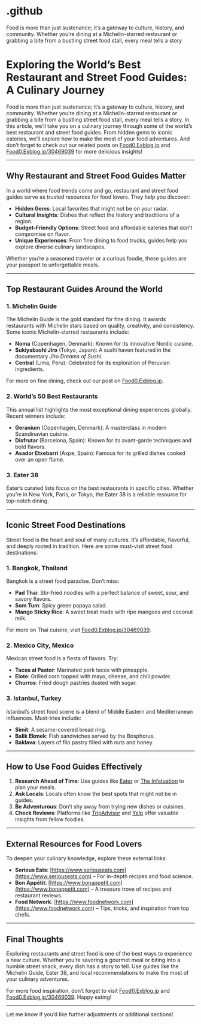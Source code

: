 # .github
Food is more than just sustenance; it’s a gateway to culture, history, and community. Whether you’re dining at a Michelin-starred restaurant or grabbing a bite from a bustling street food stall, every meal tells a story
# Exploring the World’s Best Restaurant and Street Food Guides: A Culinary Journey

Food is more than just sustenance; it’s a gateway to culture, history, and community. Whether you’re dining at a Michelin-starred restaurant or grabbing a bite from a bustling street food stall, every meal tells a story. In this article, we’ll take you on a culinary journey through some of the world’s best restaurant and street food guides. From hidden gems to iconic eateries, we’ll explore how to make the most of your food adventures. And don’t forget to check out our related posts on [Food0.Exblog.jp](https://food0.exblog.jp) and [Food0.Exblog.jp/30469039](https://food0.exblog.jp/30469039) for more delicious insights!

---

## Why Restaurant and Street Food Guides Matter

In a world where food trends come and go, restaurant and street food guides serve as trusted resources for food lovers. They help you discover:

- **Hidden Gems**: Local favorites that might not be on your radar.
- **Cultural Insights**: Dishes that reflect the history and traditions of a region.
- **Budget-Friendly Options**: Street food and affordable eateries that don’t compromise on flavor.
- **Unique Experiences**: From fine dining to food trucks, guides help you explore diverse culinary landscapes.

Whether you’re a seasoned traveler or a curious foodie, these guides are your passport to unforgettable meals.

---

## Top Restaurant Guides Around the World

### 1. **Michelin Guide**
   The Michelin Guide is the gold standard for fine dining. It awards restaurants with Michelin stars based on quality, creativity, and consistency. Some iconic Michelin-starred restaurants include:
   - **Noma** (Copenhagen, Denmark): Known for its innovative Nordic cuisine.
   - **Sukiyabashi Jiro** (Tokyo, Japan): A sushi haven featured in the documentary *Jiro Dreams of Sushi*.
   - **Central** (Lima, Peru): Celebrated for its exploration of Peruvian ingredients.

   For more on fine dining, check out our post on [Food0.Exblog.jp](https://food0.exblog.jp).

### 2. **World’s 50 Best Restaurants**
   This annual list highlights the most exceptional dining experiences globally. Recent winners include:
   - **Geranium** (Copenhagen, Denmark): A masterclass in modern Scandinavian cuisine.
   - **Disfrutar** (Barcelona, Spain): Known for its avant-garde techniques and bold flavors.
   - **Asador Etxebarri** (Axpe, Spain): Famous for its grilled dishes cooked over an open flame.

### 3. **Eater 38**
   Eater’s curated lists focus on the best restaurants in specific cities. Whether you’re in New York, Paris, or Tokyo, the Eater 38 is a reliable resource for top-notch dining.

---

## Iconic Street Food Destinations

Street food is the heart and soul of many cultures. It’s affordable, flavorful, and deeply rooted in tradition. Here are some must-visit street food destinations:

### 1. **Bangkok, Thailand**
   Bangkok is a street food paradise. Don’t miss:
   - **Pad Thai**: Stir-fried noodles with a perfect balance of sweet, sour, and savory flavors.
   - **Som Tum**: Spicy green papaya salad.
   - **Mango Sticky Rice**: A sweet treat made with ripe mangoes and coconut milk.

   For more on Thai cuisine, visit [Food0.Exblog.jp/30469039](https://food0.exblog.jp/30469039).

### 2. **Mexico City, Mexico**
   Mexican street food is a fiesta of flavors. Try:
   - **Tacos al Pastor**: Marinated pork tacos with pineapple.
   - **Elote**: Grilled corn topped with mayo, cheese, and chili powder.
   - **Churros**: Fried dough pastries dusted with sugar.

### 3. **Istanbul, Turkey**
   Istanbul’s street food scene is a blend of Middle Eastern and Mediterranean influences. Must-tries include:
   - **Simit**: A sesame-covered bread ring.
   - **Balik Ekmek**: Fish sandwiches served by the Bosphorus.
   - **Baklava**: Layers of filo pastry filled with nuts and honey.

---

## How to Use Food Guides Effectively

1. **Research Ahead of Time**: Use guides like [Eater](https://www.eater.com) or [The Infatuation](https://www.theinfatuation.com) to plan your meals.
2. **Ask Locals**: Locals often know the best spots that might not be in guides.
3. **Be Adventurous**: Don’t shy away from trying new dishes or cuisines.
4. **Check Reviews**: Platforms like [TripAdvisor](https://www.tripadvisor.com) and [Yelp](https://www.yelp.com) offer valuable insights from fellow foodies.

---

## External Resources for Food Lovers

To deepen your culinary knowledge, explore these external links:
- **Serious Eats**: [https://www.seriouseats.com](https://www.seriouseats.com) – For in-depth recipes and food science.
- **Bon Appétit**: [https://www.bonappetit.com](https://www.bonappetit.com) – A treasure trove of recipes and restaurant reviews.
- **Food Network**: [https://www.foodnetwork.com](https://www.foodnetwork.com) – Tips, tricks, and inspiration from top chefs.

---

## Final Thoughts

Exploring restaurants and street food is one of the best ways to experience a new culture. Whether you’re savoring a gourmet meal or biting into a humble street snack, every dish has a story to tell. Use guides like the Michelin Guide, Eater 38, and local recommendations to make the most of your culinary adventures.

For more food inspiration, don’t forget to visit [Food0.Exblog.jp](https://food0.exblog.jp) and [Food0.Exblog.jp/30469039](https://food0.exblog.jp/30469039). Happy eating!

--- 

Let me know if you’d like further adjustments or additional sections!
